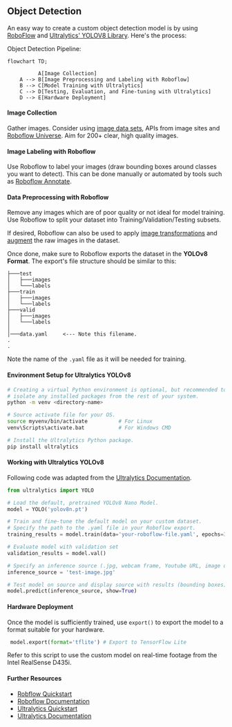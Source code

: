 ## Object Detection

An easy way to create a custom object detection model is by using [RoboFlow](https://roboflow.com/) and [Ultralytics' YOLOV8 Library](https://github.com/ultralytics/ultralytics/). Here's the process:

Object Detection Pipeline:

```mermaid
flowchart TD;

          A[Image Collection] 
    A --> B[Image Preprocessing and Labeling with Roboflow]
    B --> C[Model Training with Ultralytics]
    C --> D[Testing, Evaluation, and Fine-tuning with Ultralytics]
    D --> E[Hardware Deployment]
```

#### Image Collection 
Gather images. Consider using [image data sets](https://docs.ultralytics.com/datasets/), APIs from image sites and [Roboflow Universe](https://universe.roboflow.com/). Aim for 200+ clear, high quality images.

#### Image Labeling with Roboflow

Use Roboflow to label your images (draw bounding boxes around classes you want to detect). This can be done manually or automated by tools such as [Roboflow Annotate](https://roboflow.com/annotate). 

#### Data Preprocessing with Roboflow
Remove any images which are of poor quality or not ideal for model training. Use Roboflow to split your dataset into Training/Validation/Testing subsets. 

If desired, Roboflow can also be used to apply [image transformations](https://docs.roboflow.com/datasets/image-preprocessing) and [augment](https://docs.roboflow.com/datasets/image-augmentation) the raw images in the dataset. 

Once done, make sure to Roboflow exports the dataset in the **YOLOv8 Format**. The export's file structure should be similar to this:

```
├───test
│   ├───images
│   └───labels
├───train
│   ├───images
│   └───labels
├───valid
│   ├───images
│   └───labels
│
│───data.yaml     <--- Note this filename.
.
.
```

Note the name of the `.yaml` file as it will be needed for training.


#### Environment Setup for Ultralytics YOLOv8

```bash
# Creating a virtual Python environment is optional, but recommended to 
# isolate any installed packages from the rest of your system.
python -m venv <directory-name>

# Source activate file for your OS. 
source myvenv/bin/activate          # For Linux
venv\Scripts\activate.bat           # For Windows CMD

# Install the Ultralytics Python package.
pip install ultralytics
```

#### Working with Ultralytics YOLOv8

Following code was adapted from the [Ultralytics Documentation](https://docs.ultralytics.com/).

```python
from ultralytics import YOLO

# Load the default, pretrained YOLOv8 Nano Model.
model = YOLO('yolov8n.pt')

# Train and fine-tune the default model on your custom dataset.
# Specify the path to the .yaml file in your Roboflow export.
training_results = model.train(data='your-roboflow-file.yaml', epochs=3)

# Evaluate model with validation set
validation_results = model.val()

# Specify an inference source (.jpg, webcam frame, Youtube URL, image directory, etc.)
inference_source = 'test-image.jpg'

# Test model on source and display source with results (bounding boxes). 
model.predict(inference_source, show=True)
```

#### Hardware Deployment

Once the model is sufficiently trained, use `export()` to export the model to a format suitable for your hardware.
```python
 model.export(format='tflite') # Export to TensorFlow Lite
```

Refer to this script to use the custom model on real-time footage from the Intel RealSense D435i.


#### Further Resources

- [Robflow Quickstart](https://blog.roboflow.com/getting-started-with-roboflow/)
- [Roboflow Documentation](https://docs.roboflow.com/)
- [Ultralytics Quickstart](https://docs.ultralytics.com/quickstart/)
- [Ultralytics Documentation](https://docs.ultralytics.com/)
